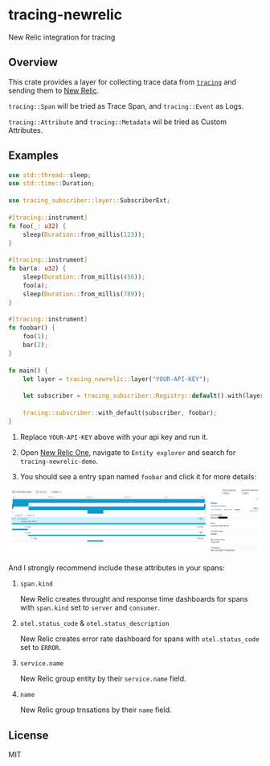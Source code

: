 # tracing-newrelic

New Relic integration for tracing

## Overview

This crate provides a layer for collecting trace data from [`tracing`] and sending them to [New Relic].

`tracing::Span` will be tried as Trace Span, and `tracing::Event` as Logs.

`tracing::Attribute` and `tracing::Metadata` wil be tried as Custom Attributes.

[`tracing`]: https://github.com/tokio-rs/tracing
[New Relic]: https://newrelic.com

## Examples

```rust
use std::thread::sleep;
use std::time::Duration;

use tracing_subscriber::layer::SubscriberExt;

#[tracing::instrument]
fn foo(_: u32) {
    sleep(Duration::from_millis(123));
}

#[tracing::instrument]
fn bar(a: u32) {
    sleep(Duration::from_millis(456));
    foo(a);
    sleep(Duration::from_millis(789));
}

#[tracing::instrument]
fn foobar() {
    foo(1);
    bar(2);
}

fn main() {
    let layer = tracing_newrelic::layer("YOUR-API-KEY");

    let subscriber = tracing_subscriber::Registry::default().with(layer);

    tracing::subscriber::with_default(subscriber, foobar);
}
```

1. Replace `YOUR-API-KEY` above with your api key and run it.

2. Open [New Relic One], navigate to `Entity explorer` and search for `tracing-newrelic-demo`.

3. You should see a entry span named `foobar` and click it for more details:

<img src="https://raw.githubusercontent.com/PoiScript/tracing-newrelic/a/screenshot.png" alt="newrelic screenshot" />

[New Relic One]: http://one.newrelic.com

And I strongly recommend include these attributes in your spans:

1. `span.kind`

    New Relic creates throught and response time dashboards for spans with `span.kind` set to `server` and `consumer`.

2. `otel.status_code` & `otel.status_description`

    New Relic creates error rate dashboard for spans with `otel.status_code` set to `ERROR`.

3. `service.name`

    New Relic group entity by their `service.name` field.

4. `name`

    New Relic group trnsations by their `name` field.

## License

MIT
